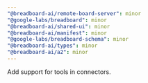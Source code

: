 ```yaml
---
"@breadboard-ai/remote-board-server": minor
"@google-labs/breadboard": minor
"@breadboard-ai/shared-ui": minor
"@breadboard-ai/manifest": minor
"@google-labs/breadboard-schema": minor
"@breadboard-ai/types": minor
"@breadboard-ai/a2": minor
---
```


Add support for tools in connectors.
